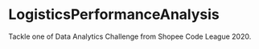 # LogisticsPerformanceAnalysis
Tackle one of Data Analytics Challenge from Shopee Code League 2020.
